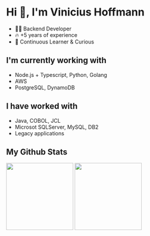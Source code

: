 # Hi 👋, I'm Vinicius Hoffmann
- 👨‍💻 Backend Developer
- 🔥 +5 years of experience
- 🌱 Continuous Learner & Curious

## I'm currently working with
- Node.js + Typescript, Python, Golang
- AWS
- PostgreSQL, DynamoDB

## I have worked with
- Java, COBOL, JCL
- Microsot SQLServer, MySQL, DB2 
- Legacy applications 

## My Github Stats
<div>
<img height="180em" src="https://github-readme-stats.vercel.app/api?username=oivinig&show_icons=true&include_all_commits=true&count_private=true"/>

<img height="180em" src="https://github-readme-stats.vercel.app/api/top-langs/?username=oivinig&layout=compact&&show_icons=true&&include_all_commits=true&count_private=true"/>    
</div>
